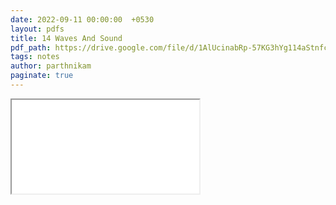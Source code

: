 ```yaml
---
date: 2022-09-11 00:00:00  +0530
layout: pdfs
title: 14 Waves And Sound
pdf_path: https://drive.google.com/file/d/1AlUcinabRp-57KG3hYg114aStnfcrbtH/preview?usp=sharing
tags: notes
author: parthnikam
paginate: true
---
```


<iframe class="embed-pdf" src="{{ page.pdf_path }}#toolbar=0" seamless="seamless" scrolling="no" style="overflow:hidden"></iframe>
